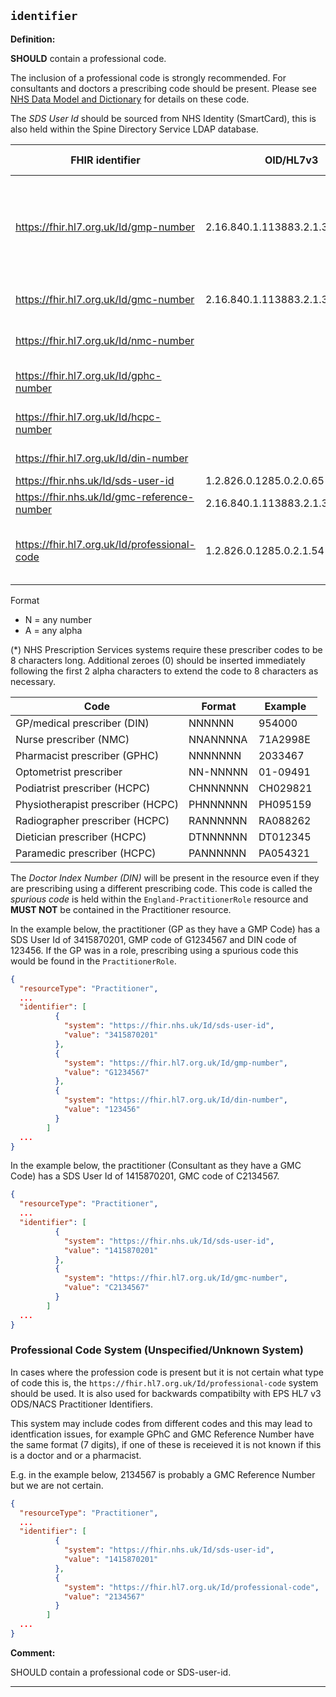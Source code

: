 ## `identifier`

<b>Definition:</b>

**SHOULD** contain a professional code.

The inclusion of a professional code is strongly recommended. For consultants and doctors a prescribing code should be present. Please see [NHS Data Model and Dictionary](https://datadictionary.nhs.uk/) for details on these code.

The *SDS User Id* should be sourced from NHS Identity (SmartCard), this is also held within the Spine Directory Service LDAP database.

| FHIR identifier | OID/HL7v3 | HL7v2 ITK | Format | Description | Professional Code  | Prescribing Code |
| - | - | - | - | - | - | - |
| https://fhir.hl7.org.uk/Id/gmp-number | 2.16.840.1.113883.2.1.3.2.4.16.62 | GMP | G[1234589]NNNNNN | General Medical Practitioner Code [GENERAL MEDICAL PRACTITIONER PPD CODE](https://datadictionary.nhs.uk/attributes/general_medical_practitioner_ppd_code.html). Formerly called GP General National Code (GNC).  | Yes | No, also include DIN |
| https://fhir.hl7.org.uk/Id/gmc-number | 2.16.840.1.113883.2.1.3.2.4.16.63 | GMC | CNNNNNNN |General Medical Council Code [CONSULTANT_CODE](https://datadictionary.nhs.uk/attributes/consultant_code.html) | Yes | Yes |
| https://fhir.hl7.org.uk/Id/nmc-number | | | NNANNNNA |Nursing and Midwifery Council Code | Yes | Yes |
| https://fhir.hl7.org.uk/Id/gphc-number | | | NNNNNNN |General Pharmaceutical Council Code |Yes | Yes  |
| https://fhir.hl7.org.uk/Id/hcpc-number | | | AANNNNNN(*) |Health and Care Professional Council Code |Yes | Yes  |
| https://fhir.hl7.org.uk/Id/din-number | | | NNNNNN | [DOCTOR INDEX NUMBER](https://datadictionary.nhs.uk/attributes/doctor_index_number.html)  | No | Yes |
| https://fhir.nhs.uk/Id/sds-user-id | 1.2.826.0.1285.0.2.0.65 | | N(*)  | SDS User ID | No | No |
| https://fhir.nhs.uk/Id/gmc-reference-number | 2.16.840.1.113883.2.1.3.2.4.18.29 | | NNNNNNN | [GMC Reference Number](https://www.datadictionary.nhs.uk/attributes/general_medical_council_reference_number.html)  | No | No ||
https://fhir.hl7.org.uk/Id/professional-code | 1.2.826.0.1285.0.2.1.54 | | A(*) | ODS/NACS Practitioner Code (retired). Included for backwards compatibility | No | No |

Format
- N = any number
- A = any alpha

(*) NHS Prescription Services systems require these prescriber codes to be 8 characters long. Additional zeroes (0) should be inserted immediately following the first 2 alpha characters to extend the code to 8 characters as necessary.

| Code | Format | Example |
| - | - | - |
| GP/medical prescriber (DIN) | NNNNNN | 954000 |
| Nurse prescriber (NMC) | NNANNNNA | 71A2998E |
| Pharmacist prescriber (GPHC) | NNNNNNN | 2033467 |
| Optometrist prescriber | NN-NNNNN | 01-09491 |
| Podiatrist prescriber (HCPC) | CHNNNNNN | CH029821 |
| Physiotherapist prescriber (HCPC) | PHNNNNNN | PH095159 |
| Radiographer prescriber (HCPC) | RANNNNNN | RA088262 |
| Dietician prescriber (HCPC) | DTNNNNNN | DT012345 |
| Paramedic prescriber (HCPC) | PANNNNNN | PA054321 |

The *Doctor Index Number (DIN)* will be present in the resource even if they are prescribing using a different prescribing code. This code is called the *spurious code* is held within the `England-PractitionerRole` resource and **MUST NOT** be contained in the Practitioner resource. 

In the example below, the practitioner (GP as they have a GMP Code) has a SDS User Id of 3415870201, GMP code of G1234567 and DIN code of 123456. If the GP was in a role, prescribing using a spurious code this would be found in the `PractitionerRole`.

```json
{
  "resourceType": "Practitioner",
  ...
  "identifier": [
          {
            "system": "https://fhir.nhs.uk/Id/sds-user-id",
            "value": "3415870201"
          },
          {
            "system": "https://fhir.hl7.org.uk/Id/gmp-number",
            "value": "G1234567"
          },
          {
            "system": "https://fhir.hl7.org.uk/Id/din-number",
            "value": "123456"
          }
        ]
  ...
}
```

In the example below, the practitioner (Consultant as they have a GMC Code) has a SDS User Id of 1415870201, GMC code of C2134567.

```json
{
  "resourceType": "Practitioner",
  ...
  "identifier": [
          {
            "system": "https://fhir.nhs.uk/Id/sds-user-id",
            "value": "1415870201"
          },
          {
            "system": "https://fhir.hl7.org.uk/Id/gmc-number",
            "value": "C2134567"
          }
        ]
  ...
}
```

### Professional Code System (Unspecified/Unknown System)

In cases where the profession code is present but it is not certain what type of code this is, the `https://fhir.hl7.org.uk/Id/professional-code` system should be used. It is also used for backwards compatibilty with EPS HL7 v3 ODS/NACS Practitioner Identifiers.

This system may include codes from different codes and this may lead to identfication issues, for example GPhC and GMC Reference Number have the same format (7 digits), if one of these is receieved it is not known if this is a doctor and or a pharmacist.

E.g. in the example below, 2134567 is probably a GMC Reference Number but we are not certain.

```json
{
  "resourceType": "Practitioner",
  ...
  "identifier": [
          {
            "system": "https://fhir.nhs.uk/Id/sds-user-id",
            "value": "1415870201"
          },
          {
            "system": "https://fhir.hl7.org.uk/Id/professional-code",
            "value": "2134567"
          }
        ]
  ...
}
```

<b>Comment:</b>

SHOULD contain a professional code or SDS-user-id.

---


